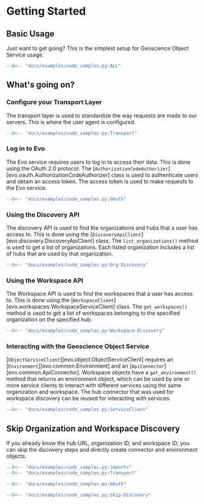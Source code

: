 # Getting Started

## Basic Usage

Just want to get going? This is the simplest setup for Geoscience Object Service usage.

``` python linenums="1"
--8<-- "docs/examples/code_samples.py:ALL"
```

## What's going on?

### Configure your Transport Layer

The transport layer is used to standardize the way requests are made to our servers. This is where the user agent is
configured.

``` python
--8<-- "docs/examples/code_samples.py:Transport"
```

### Log in to Evo

The Evo service requires users to log in to access their data. This is done using the OAuth 2.0 protocol. The
[`AuthorizationCodeAuthorizer`][evo.oauth.AuthorizationCodeAuthorizer] class is used to authenticate users and obtain an
access token. The access token is used to make requests to the Evo service.

``` python
--8<-- "docs/examples/code_samples.py:OAuth"
```

### Using the Discovery API

The discovery API is used to find the organizations and hubs that a user has access to. This is done using the
[`DiscoveryApiClient`][evo.discovery.DiscoveryApiClient] class. The `list_organizations()` method is used to get a list
of organizations. Each listed organization includes a list of hubs that are used by that organization.

``` python
--8<-- "docs/examples/code_samples.py:Org-Discovery"
```

### Using the Workspace API

The Workspace API is used to find the workspaces that a user has access to. This is done using the
[`WorkspaceClient`][evo.workspaces.WorkspaceServiceClient] class. The `get_workspaces()` method is used to get a list
of workspaces belonging to the specified organization on the specified hub.

``` python
--8<-- "docs/examples/code_samples.py:Workspace-Discovery"
```

### Interacting with the Geoscience Object Service

[`ObjectServiceClient`][evo.object.ObjectServiceClient] requires an [`Environment`][evo.common.Environment] and an
[`ApiConnector`][evo.common.ApiConnector]. Workspace objects have a `get_environment()` method that returns an
environment object, which can be used by one or more service clients to interact with different services using the same
organization and workspace. The hub connector that was used for workspace discovery can be reused for interacting
with services.

``` python
--8<-- "docs/examples/code_samples.py:ServiceClient"
```

## Skip Organization and Workspace Discovery

If you already know the hub URL, organization ID, and workspace ID, you can skip the discovery steps and directly create
connector and environment objects.

``` python
--8<-- "docs/examples/code_samples.py:imports"
--8<-- "docs/examples/code_samples.py:Transport"

--8<-- "docs/examples/code_samples.py:OAuth"

--8<-- "docs/examples/code_samples.py:Skip-Discovery"
```
